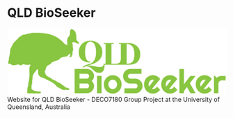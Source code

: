 # QLD BioSeeker
![logo](https://github.com/khaitran22/QLD-BioSeeker/blob/main/images/BioSeek_logo_horizontal.png)
Website for QLD BioSeeker - DECO7180 Group Project at the University of Queensland, Australia
